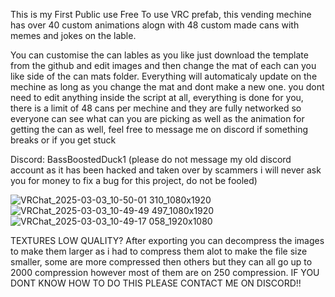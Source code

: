 This is my First Public use Free To use VRC prefab, this vending mechine has over 40 custom animations alogn with 48 custom made cans with memes and jokes on the lable.

You can customise the can lables as you like just download the template from the github and edit images and then change the mat of each can you like side of the can mats folder. Everything will automaticaly update on the mechine as long as you change the mat and dont make a new one. you dont need to edit anything inside the script at all, everything is done for you, there is a limit of 48 cans per mechine and they are fully networked so everyone can see what can you are picking as well as the animation for getting the can as well, feel free to message me on discord if something breaks or if you get stuck

Discord:
BassBoostedDuck1
(please do not message my old discord account as it has been hacked and taken over by scammers i will never ask you for money to fix a bug for this project, do not be fooled)

![VRChat_2025-03-03_10-50-01 310_1080x1920](https://github.com/user-attachments/assets/eb673786-9205-44f7-940b-e0ca986be5f0)
![VRChat_2025-03-03_10-49-49 497_1080x1920](https://github.com/user-attachments/assets/a6fd9c1c-82bd-4ca0-b6f4-6771d44a2d36)
![VRChat_2025-03-03_10-49-17 058_1920x1080](https://github.com/user-attachments/assets/94cfab6c-965c-4aaa-a557-bfe210bfa8c8)


 





TEXTURES LOW QUALITY? 
After exporting you can decompress the images to make them larger as i had to compress them alot to make the file size smaller, some are more compressed then others but they can all go up to 2000 compression however most of them are on 250 compression. IF YOU DONT KNOW HOW TO DO THIS PLEASE CONTACT ME ON DISCORD!!

